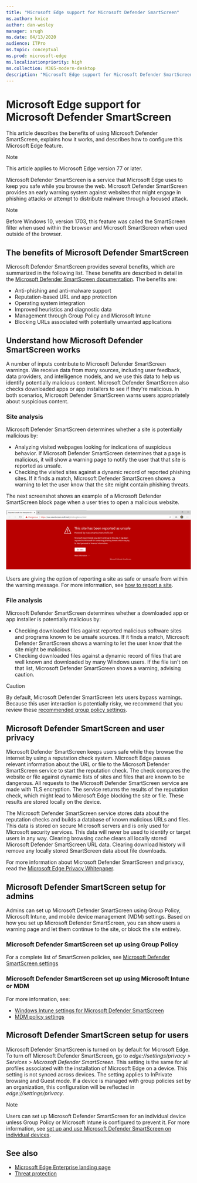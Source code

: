 ```yaml
---
title: "Microsoft Edge support for Microsoft Defender SmartScreen"
ms.author: kvice
author: dan-wesley
manager: srugh
ms.date: 04/13/2020
audience: ITPro
ms.topic: conceptual
ms.prod: microsoft-edge
ms.localizationpriority: high
ms.collection: M365-modern-desktop
description: "Microsoft Edge support for Microsoft Defender SmartScreen"
---
```


# Microsoft Edge support for Microsoft Defender SmartScreen

This article describes the benefits of using Microsoft Defender SmartScreen, explains how it works, and describes how to configure this Microsoft Edge feature.

> [!NOTE]
> This article applies to Microsoft Edge version 77 or later.

Microsoft Defender SmartScreen is a service that Microsoft Edge uses to keep you safe while you browse the web. Microsoft Defender SmartScreen provides an early warning system against websites that might engage in phishing attacks or attempt to distribute malware through a focused attack.

> [!NOTE]
> Before Windows 10, version 1703, this feature was called the SmartScreen filter when used within the browser and Microsoft SmartScreen when used outside of the browser.

## The benefits of Microsoft Defender SmartScreen

Microsoft Defender SmartScreen provides several benefits, which are summarized in the following list. These benefits are described in detail in the [Microsoft Defender SmartScreen documentation](https://docs.microsoft.com/windows/security/threat-protection/windows-defender-smartscreen/windows-defender-smartscreen-overview#benefits-of-windows-defender-smartscreen). The benefits are:

- Anti-phishing and anti-malware support
- Reputation-based URL and app protection
- Operating system integration
- Improved heuristics and diagnostic data
- Management through Group Policy and Microsoft Intune
- Blocking URLs associated with potentially unwanted applications

## Understand how Microsoft Defender SmartScreen works

A number of inputs contribute to Microsoft Defender SmartScreen warnings. We receive data from many sources, including user feedback, data providers, and intelligence models, and we use this data to help us identify potentially malicious content. Microsoft Defender SmartScreen also checks downloaded apps or app installers to see if they're malicious. In both scenarios, Microsoft Defender SmartScreen warns users appropriately about suspicious content.

### Site analysis

Microsoft Defender SmartScreen determines whether a site is potentially malicious by:

- Analyzing visited webpages looking for indications of suspicious behavior. If Microsoft Defender SmartScreen determines that a page is malicious, it will show a warning page to notify the user that that site is reported as unsafe.
- Checking the visited sites against a dynamic record of reported phishing sites. If it finds a match, Microsoft Defender SmartScreen shows a warning to let the user know that the site might contain phishing threats.

The next screenshot shows an example of a Microsoft Defender SmartScreen block page when a user tries to open a malicious website.

![Microsoft Defender SmartScreen block page for a link to external site](media/microsoft-edge-security-smartscreen/microsoft-edge-smartscreen-warning.png)

Users are giving the option of reporting a site as safe or unsafe from within the warning message. For more information, see [how to report a site](https://docs.microsoft.com/windows/security/threat-protection/windows-defender-smartscreen/windows-defender-smartscreen-set-individual-device#how-users-can-report-websites-as-safe-or-unsafe).

### File analysis

Microsoft Defender SmartScreen determines whether a downloaded app or app installer is potentially malicious by:

- Checking downloaded files against reported malicious software sites and programs known to be unsafe sources. If it finds a match, Microsoft Defender SmartScreen shows a warning to let the user know that the site might be malicious.
- Checking downloaded files against a dynamic record of files that are well known and downloaded by many Windows users. If the file isn't on that list, Microsoft Defender SmartScreen shows a warning, advising caution.




> [!CAUTION]
> By default, Microsoft Defender SmartScreen lets users bypass warnings. Because this user interaction is potentially risky, we recommend that you review these [recommended group policy settings](https://docs.microsoft.com/windows/security/threat-protection/windows-defender-smartscreen/windows-defender-smartscreen-available-settings#recommended-group-policy-and-mdm-settings-for-your-organization).

## Microsoft Defender SmartScreen and user privacy

Microsoft Defender SmartScreen keeps users safe while they browse the internet by using a reputation check system. Microsoft Edge passes relevant information about the URL or file to the Microsoft Defender SmartScreen service to start the reputation check. The check compares the website or file against dynamic lists of sites and files that are known to be dangerous. All requests to the Microsoft Defender SmartScreen service are made with TLS encryption. The service returns the results of the reputation check, which might lead to Microsoft Edge blocking the site or file. These results are stored locally on the device.

The Microsoft Defender SmartScreen service stores data about the reputation checks and builds a database of known malicious URLs and files. This data is stored on secure Microsoft servers and is only used for Microsoft security services. This data will never be used to identify or target users in any way. Clearing browsing cache clears all locally stored Microsoft Defender SmartScreen URL data. Clearing download history will remove any locally stored SmartScreen data about file downloads.

For more information about Microsoft Defender SmartScreen and privacy, read the [Microsoft Edge Privacy Whitepaper](https://docs.microsoft.com/microsoft-edge/privacy-whitepaper#smartscreen).

## Microsoft Defender SmartScreen setup for admins

Admins can set up Microsoft Defender SmartScreen using Group Policy, Microsoft Intune, and mobile device management (MDM) settings. Based on how you set up Microsoft Defender SmartScreen, you can show users a warning page and let them continue to the site, or block the site entirely.

### Microsoft Defender SmartScreen set up using Group Policy

For a complete list of SmartScreen policies, see
[Microsoft Defender SmartScreen settings](https://docs.microsoft.com/DeployEdge/microsoft-edge-policies#smartscreen-settings)

### Microsoft Defender SmartScreen set up using Microsoft Intune or MDM

For more information, see:

- [Windows Intune settings for Microsoft Defender SmartScreen](https://docs.microsoft.com/mem/intune/protect/endpoint-protection-windows-10#windows-defender-smartscreen-settings)
- [MDM policy settings](https://docs.microsoft.com/mem/intune/protect/endpoint-protection-windows-10#windows-defender-smartscreen-settings)

## Microsoft Defender SmartScreen setup for users

Microsoft Defender SmartScreen is turned on by default for Microsoft Edge. To turn off Microsoft Defender SmartScreen, go to *edge://settings/privacy > Services > Microsoft Defender SmartScreen*. This setting is the same for all profiles associated with the installation of Microsoft Edge on a device. This setting is not synced across devices. The setting applies to InPrivate browsing and Guest mode. If a device is managed with group policies set by an organization, this configuration will be reflected in *edge://settings/privacy*.

> [!NOTE]
> Users can set up Microsoft Defender SmartScreen for an individual device unless Group Policy or Microsoft Intune is configured to prevent it. For more information, see [set up and use Microsoft Defender SmartScreen on individual devices](https://docs.microsoft.com/windows/security/threat-protection/windows-defender-smartscreen/windows-defender-smartscreen-set-individual-device).

## See also

- [Microsoft Edge Enterprise landing page](https://aka.ms/EdgeEnterprise)
- [Threat protection](https://docs.microsoft.com/windows/security/threat-protection/index)